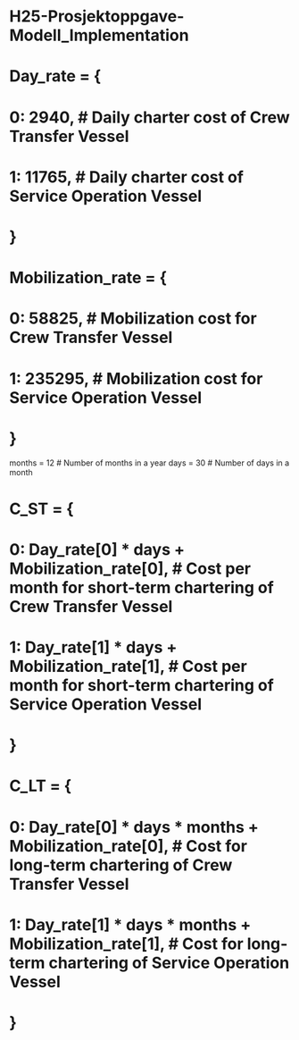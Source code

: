 # H25-Prosjektoppgave-Modell_Implementation

# Day_rate = {
#     0: 2940,  # Daily charter cost of Crew Transfer Vessel
#     1: 11765,  # Daily charter cost of Service Operation Vessel
# }

# Mobilization_rate = {
#     0: 58825,  # Mobilization cost for Crew Transfer Vessel
#     1: 235295,  # Mobilization cost for Service Operation Vessel
# }

months = 12  # Number of months in a year
days = 30  # Number of days in a month

# C_ST = {
#     0: Day_rate[0] * days + Mobilization_rate[0],  # Cost per month for short-term chartering of Crew Transfer Vessel
#     1: Day_rate[1] * days + Mobilization_rate[1],  # Cost per month for short-term chartering of Service Operation Vessel
# }

# C_LT = {
#     0: Day_rate[0] * days * months + Mobilization_rate[0],  # Cost for long-term chartering of Crew Transfer Vessel
#     1: Day_rate[1] * days * months + Mobilization_rate[1],  # Cost for long-term chartering of Service Operation Vessel
# }
